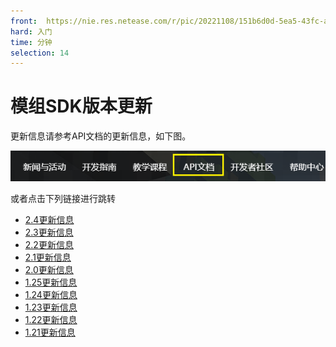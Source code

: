 ```yaml
---
front: 	https://nie.res.netease.com/r/pic/20221108/151b6d0d-5ea5-43fc-a346-45c25572a2ca.gif
hard: 入门
time: 分钟
selection: 14
---
```


# 模组SDK版本更新

更新信息请参考API文档的更新信息，如下图。

![更新信息](./images/gxxx.png)

或者点击下列链接进行跳转
- <a href="../../../mcdocs/1-ModAPI/更新信息/2.4.html" rel="noopenner"> 2.4更新信息 </a>
- <a href="../../../mcdocs/1-ModAPI/更新信息/2.3.html" rel="noopenner"> 2.3更新信息 </a>
- <a href="../../../mcdocs/1-ModAPI/更新信息/2.2.html" rel="noopenner"> 2.2更新信息 </a>
- <a href="../../../mcdocs/1-ModAPI/更新信息/2.1.html" rel="noopenner"> 2.1更新信息 </a>
- <a href="../../../mcdocs/1-ModAPI/更新信息/2.0.html" rel="noopenner"> 2.0更新信息 </a>
- <a href="../../../mcdocs/1-ModAPI/更新信息/1.25.html" rel="noopenner"> 1.25更新信息 </a>
- <a href="../../../mcdocs/1-ModAPI/更新信息/1.24.html" rel="noopenner"> 1.24更新信息 </a>
- <a href="../../../mcdocs/1-ModAPI/更新信息/1.23.html" rel="noopenner"> 1.23更新信息 </a>
- <a href="../../../mcdocs/1-ModAPI/更新信息/1.22.html" rel="noopenner"> 1.22更新信息 </a>
- <a href="../../../mcdocs/1-ModAPI/更新信息/1.21.html" rel="noopenner"> 1.21更新信息 </a>